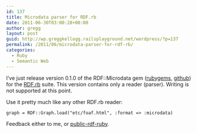 ```yaml
---
id: 137
title: Microdata parser for RDF.rb
date: 2011-06-30T03:00:28+00:00
author: gregg
layout: post
guid: http://wp.greggkellogg.railsplayground.net/wordpress/?p=137
permalink: /2011/06/microdata-parser-for-rdf-rb/
categories:
  - Ruby
  - Semantic Web
---
```

I&#8217;ve just release version 0.1.0 of the RDF::Microdata gem ([rubygems](http://rubygems.org/gems/rdf-microdatea), [github](https://github.com/gkellogg/rdf-microdata)) for the [RDF.rb](http://github.com/bendiken/rdf) suite. This version contains only a reader (parser). Writing is not supported at this point.

Use it pretty much like any other RDF.rb reader:

    graph = RDF::Graph.load("etc/foaf.html", :format => :microdata)
    

Feedback either to me, or [public-rdf-ruby](mail:public-rdf-ruby@w3c.org).